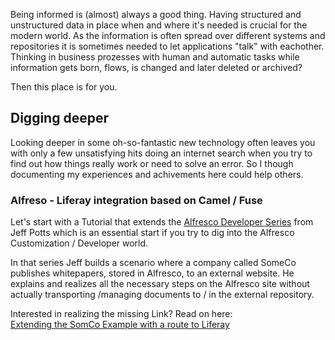 Being informed is (almost) always a good thing. Having structured and unstructured data in place when and where it's needed is crucial for the modern world. 
As the information is often spread over different systems and repositories it is sometimes needed to let applications "talk" with eachother.
Thinking in business prozesses with human and automatic tasks while information gets born, flows, is changed and later deleted or archived? 

Then this place is for you.

## Digging deeper
Looking deeper in some oh-so-fantastic new technology often leaves you with only a few unsatisfying hits doing an internet search when you try to find out how things really work or need to solve an error.
So I though documenting my experiences and achivements here could help others.

### Alfreso - Liferay integration based on Camel / Fuse
Let's start with a Tutorial that extends the [Alfresco Developer Series](https://ecmarchitect.com/alfresco-developer-series) from Jeff Potts which is an essential start if you try to dig into the Alfresco Customization / Developer world.

In that series Jeff builds a scenario where a company called SomeCo publishes whitepapers, stored in Alfresco, to an external website. He explains and realizes all the necessary steps on the Alfresco site without actually transporting /managing documents to / in the external repository.

Interested in realizing the missing Link? Read on here:<br>
[Extending the SomCo Example with a route to Liferay](Alfreso_route_to_Liferay/index.md)




